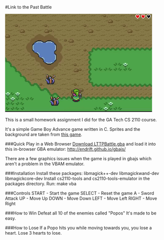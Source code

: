 #Link to the Past Battle

![alt text](https://raw.githubusercontent.com/lukebaggett/Link-to-the-Past-Battle/master/images/gameplay.gif "Gameplay")

This is a small homework assignment I did for the GA Tech CS 2110 course.

It's a simple Game Boy Advance game written in C. Sprites and the background are taken from [this game](https://en.wikipedia.org/wiki/The_Legend_of_Zelda:_A_Link_to_the_Past).

###Quick Play in a Web Browser
[Download LTTPBattle.gba](https://github.com/lukebaggett/Link-to-the-Past-Battle/raw/master/LTTPBattle.gba) and load it into this in-browser GBA emulator: http://endrift.github.io/gbajs/

There are a few graphics issues when the game is played in gbajs which aren't a problem in the VBAM emulator.

###Installation
    Install these packages:
      libmagick++-dev libmagickwand-dev libmagickcore-dev
    Install cs2110-tools and cs2110-tools-emulator in the packages directory.
    Run:
      make vba

###Controls
    START - Start the game
    SELECT - Reset the game
    A - Sword Attack
    UP - Move Up
    DOWN - Move Down
    LEFT - Move Left
    RIGHT - Move Right

###How to Win
  Defeat all 10 of the enemies called "Popos"
  It's made to be easy.

###How to Lose
  If a Popo hits you while moving towards you, you lose a heart.
  Lose 3 hearts to lose.


